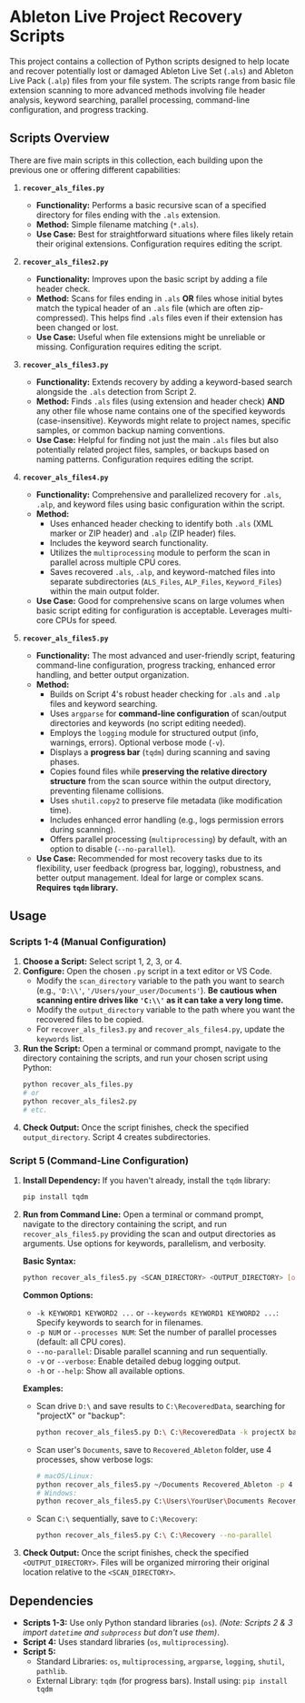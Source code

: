 # Ableton Live Project Recovery Scripts

This project contains a collection of Python scripts designed to help locate and recover potentially lost or damaged Ableton Live Set (`.als`) and Ableton Live Pack (`.alp`) files from your file system. The scripts range from basic file extension scanning to more advanced methods involving file header analysis, keyword searching, parallel processing, command-line configuration, and progress tracking.

## Scripts Overview

There are five main scripts in this collection, each building upon the previous one or offering different capabilities:

1.  **`recover_als_files.py`**
    * **Functionality:** Performs a basic recursive scan of a specified directory for files ending with the `.als` extension.
    * **Method:** Simple filename matching (`*.als`).
    * **Use Case:** Best for straightforward situations where files likely retain their original extensions. Configuration requires editing the script.

2.  **`recover_als_files2.py`**
    * **Functionality:** Improves upon the basic script by adding a file header check.
    * **Method:** Scans for files ending in `.als` **OR** files whose initial bytes match the typical header of an `.als` file (which are often zip-compressed). This helps find `.als` files even if their extension has been changed or lost.
    * **Use Case:** Useful when file extensions might be unreliable or missing. Configuration requires editing the script.

3.  **`recover_als_files3.py`**
    * **Functionality:** Extends recovery by adding a keyword-based search alongside the `.als` detection from Script 2.
    * **Method:** Finds `.als` files (using extension and header check) **AND** any other file whose name contains one of the specified keywords (case-insensitive). Keywords might relate to project names, specific samples, or common backup naming conventions.
    * **Use Case:** Helpful for finding not just the main `.als` files but also potentially related project files, samples, or backups based on naming patterns. Configuration requires editing the script.

4.  **`recover_als_files4.py`**
    * **Functionality:** Comprehensive and parallelized recovery for `.als`, `.alp`, and keyword files using basic configuration within the script.
    * **Method:**
        * Uses enhanced header checking to identify both `.als` (XML marker or ZIP header) and `.alp` (ZIP header) files.
        * Includes the keyword search functionality.
        * Utilizes the `multiprocessing` module to perform the scan in parallel across multiple CPU cores.
        * Saves recovered `.als`, `.alp`, and keyword-matched files into separate subdirectories (`ALS_Files`, `ALP_Files`, `Keyword_Files`) within the main output folder.
    * **Use Case:** Good for comprehensive scans on large volumes when basic script editing for configuration is acceptable. Leverages multi-core CPUs for speed.

5.  **`recover_als_files5.py`**
    * **Functionality:** The most advanced and user-friendly script, featuring command-line configuration, progress tracking, enhanced error handling, and better output organization.
    * **Method:**
        * Builds on Script 4's robust header checking for `.als` and `.alp` files and keyword searching.
        * Uses `argparse` for **command-line configuration** of scan/output directories and keywords (no script editing needed).
        * Employs the `logging` module for structured output (info, warnings, errors). Optional verbose mode (`-v`).
        * Displays a **progress bar** (`tqdm`) during scanning and saving phases.
        * Copies found files while **preserving the relative directory structure** from the scan source within the output directory, preventing filename collisions.
        * Uses `shutil.copy2` to preserve file metadata (like modification time).
        * Includes enhanced error handling (e.g., logs permission errors during scanning).
        * Offers parallel processing (`multiprocessing`) by default, with an option to disable (`--no-parallel`).
    * **Use Case:** Recommended for most recovery tasks due to its flexibility, user feedback (progress bar, logging), robustness, and better output management. Ideal for large or complex scans. **Requires `tqdm` library.**

## Usage

### Scripts 1-4 (Manual Configuration)

1.  **Choose a Script:** Select script 1, 2, 3, or 4.
2.  **Configure:** Open the chosen `.py` script in a text editor or VS Code.
    * Modify the `scan_directory` variable to the path you want to search (e.g., `'D:\\'`, `'/Users/your_user/Documents'`). **Be cautious when scanning entire drives like `'C:\\'` as it can take a very long time.**
    * Modify the `output_directory` variable to the path where you want the recovered files to be copied.
    * For `recover_als_files3.py` and `recover_als_files4.py`, update the `keywords` list.
3.  **Run the Script:** Open a terminal or command prompt, navigate to the directory containing the scripts, and run your chosen script using Python:
    ```bash
    python recover_als_files.py
    # or
    python recover_als_files2.py
    # etc.
    ```
4.  **Check Output:** Once the script finishes, check the specified `output_directory`. Script 4 creates subdirectories.

### Script 5 (Command-Line Configuration)

1.  **Install Dependency:** If you haven't already, install the `tqdm` library:
    ```bash
    pip install tqdm
    ```
2.  **Run from Command Line:** Open a terminal or command prompt, navigate to the directory containing the script, and run `recover_als_files5.py` providing the scan and output directories as arguments. Use options for keywords, parallelism, and verbosity.

    **Basic Syntax:**
    ```bash
    python recover_als_files5.py <SCAN_DIRECTORY> <OUTPUT_DIRECTORY> [options]
    ```

    **Common Options:**
    * `-k KEYWORD1 KEYWORD2 ...` or `--keywords KEYWORD1 KEYWORD2 ...`: Specify keywords to search for in filenames.
    * `-p NUM` or `--processes NUM`: Set the number of parallel processes (default: all CPU cores).
    * `--no-parallel`: Disable parallel scanning and run sequentially.
    * `-v` or `--verbose`: Enable detailed debug logging output.
    * `-h` or `--help`: Show all available options.

    **Examples:**
    * Scan drive `D:\` and save results to `C:\RecoveredData`, searching for "projectX" or "backup":
        ```bash
        python recover_als_files5.py D:\ C:\RecoveredData -k projectX backup
        ```
    * Scan user's `Documents`, save to `Recovered_Ableton` folder, use 4 processes, show verbose logs:
        ```bash
        # macOS/Linux:
        python recover_als_files5.py ~/Documents Recovered_Ableton -p 4 -v
        # Windows:
        python recover_als_files5.py C:\Users\YourUser\Documents Recovered_Ableton -p 4 -v
        ```
    * Scan `C:\` sequentially, save to `C:\Recovery`:
        ```bash
        python recover_als_files5.py C:\ C:\Recovery --no-parallel
        ```
3.  **Check Output:** Once the script finishes, check the specified `<OUTPUT_DIRECTORY>`. Files will be organized mirroring their original location relative to the `<SCAN_DIRECTORY>`.

## Dependencies

* **Scripts 1-3:** Use only Python standard libraries (`os`). *(Note: Scripts 2 & 3 import `datetime` and `subprocess` but don't use them)*.
* **Script 4:** Uses standard libraries (`os`, `multiprocessing`).
* **Script 5:**
    * Standard Libraries: `os`, `multiprocessing`, `argparse`, `logging`, `shutil`, `pathlib`.
    * External Library: `tqdm` (for progress bars). Install using: `pip install tqdm`